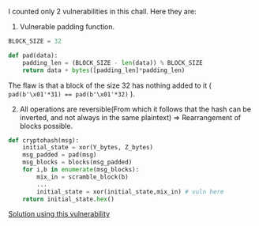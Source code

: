 I counted only 2 vulnerabilities in this chall.
Here they are:

1. Vulnerable padding function.
```python
BLOCK_SIZE = 32

def pad(data):
    padding_len = (BLOCK_SIZE - len(data)) % BLOCK_SIZE
    return data + bytes([padding_len]*padding_len)
```

The flaw is that a block of the size 32 has nothing added to it ( `pad(b'\x01'*31) == pad(b'\x01'*32)` ).

2. All operations are reversible(From which it follows that the hash can be inverted, and not always in the same plaintext) => Rearrangement of blocks possible.

```python
def cryptohash(msg):
    initial_state = xor(Y_bytes, Z_bytes)
    msg_padded = pad(msg)
    msg_blocks = blocks(msg_padded)
    for i,b in enumerate(msg_blocks):
        mix_in = scramble_block(b)
        ...
        initial_state = xor(initial_state,mix_in) # vuln here
    return initial_state.hex()
```

[Solution using this vulnerability](https://gist.github.com/uvicorn/471f57ff4c55839dd09a21ed0e284a4f)
